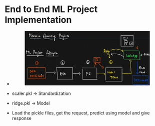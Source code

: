 # End to End ML Project Implementation

*   &#x20;

    <figure><img src="../../.gitbook/assets/image (8) (1) (1) (1) (1).png" alt=""><figcaption></figcaption></figure>
* scaler.pkl -> Standardization
* ridge.pkl -> Model
* Load the pickle files, get the request, predict using model and give response
